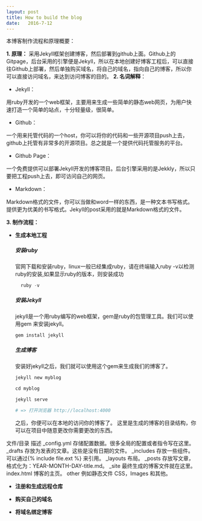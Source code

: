 ```yaml
---
layout: post
title: How to build the blog 
date:   2016-7-12
---
```



本博客制作流程和原理概要：

 **1. 原理：**
          采用Jekyll框架创建博客，然后部署到github上面。Github上的Gitpage，后台采用的引擎便是Jekyll，所以在本地创建好博客工程后，可以直接往Github上部署，然后单独购买域名，将自己的域名，指向自己的博客，所以你可以直接访问域名，来达到访问博客的目的。
 **2. 名词解释**：
        

 - Jekyll：

 用ruby开发的一个web框架，主要用来生成一些简单的静态web网页，为用户快速打造一个简单的站点，十分轻量级，很简单。
       

 - Github：

 一个用来托管代码的一个host，你可以将你的代码和一些开源项目push上去，github上托管有非常多的开源项目。总之就是一个提供代码托管服务的平台。
       

 - Github Page：

一个免费提供可以部署Jekyll开发的博客项目。后台引擎采用的是Jekkly，所以只要把工程push上去，即可访问自己的网页。
      

 - Markdown：

Markdown格式的文件，你可以当做和word一样的东西，是一种文本书写格式。提供更为优美的书写格式。Jekyll的post采用的就是Markdown格式的文件。
        
 **3. 制作流程：**
 
         

 - **生成本地工程**
   ##### **安装ruby**
   	官网下载和安装ruby，linux一般已经集成ruby，请在终端输入ruby -v以检测ruby的安装,如果显示ruby的版本，则安装成功
	```powershell
      ruby -v
    ```

   #####  **安装Jekyll**
   
   jekyll是一个用ruby编写的web框架，gem是ruby的包管理工具。我们可以使用gem 来安装jekyll。
   ```ruby
   gem install jekyll
   ```
   
   ##### **生成博客**

	安装好jekyll之后，我们就可以使用这个gem来生成我们的博客了。
    
    ```ruby
    jekyll new myblog
    
    cd myblog
    
    jekyll serve
    
    # => 打开浏览器 http://localhost:4000
    ```
     之后，你便可以在本地的访问你的博客了。
     这里是生成的博客的目录结构，你可以在项目中随意更改你需要更改的东西。
     
	
文件/目录	描述
_config.yml	存储配置数据。很多全局的配置或者指令写在这里。
_drafts	存放为发表的文章。这些是没有日期的文件。
_includes	存放一些组件。可以通过{% include file.ext %} 来引用。
_layouts	布局。
_posts	存放写文章，格式化为：YEAR-MONTH-DAY-title.md。
_site	最终生成的博客文件就在这里。
index.html	博客的主页。
other	例如静态文件 CSS，Images 和其他。


     

 - **注册和生成远程仓库**

       

 - **购买自己的域名**

         
         

 - **将域名绑定博客**

 


